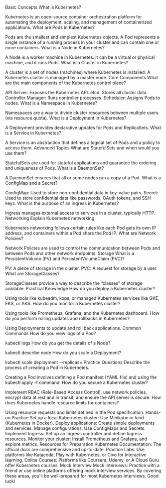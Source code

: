 Basic Concepts
What is Kubernetes?

Kubernetes is an open-source container orchestration platform for automating the deployment, scaling, and management of containerized applications.
What are Pods in Kubernetes?

Pods are the smallest and simplest Kubernetes objects. A Pod represents a single instance of a running process in your cluster and can contain one or more containers.
What is a Node in Kubernetes?

A Node is a worker machine in Kubernetes. It can be a virtual or physical machine, and it runs Pods.
What is a Cluster in Kubernetes?

A cluster is a set of nodes (machines) where Kubernetes is installed. A Kubernetes cluster is managed by a master node.
Core Components
What are the main components of the Kubernetes control plane?

API Server: Exposes the Kubernetes API.
etcd: Stores all cluster data.
Controller Manager: Runs controller processes.
Scheduler: Assigns Pods to nodes.
What is a Namespace in Kubernetes?

Namespaces are a way to divide cluster resources between multiple users (via resource quota).
What is a Deployment in Kubernetes?

A Deployment provides declarative updates for Pods and ReplicaSets.
What is a Service in Kubernetes?

A Service is an abstraction that defines a logical set of Pods and a policy to access them.
Advanced Topics
What are StatefulSets and when would you use them?

StatefulSets are used for stateful applications and guarantee the ordering and uniqueness of Pods.
What is a DaemonSet?

A DaemonSet ensures that all or some nodes run a copy of a Pod.
What is a ConfigMap and a Secret?

ConfigMap: Used to store non-confidential data in key-value pairs.
Secret: Used to store confidential data like passwords, OAuth tokens, and SSH keys.
What is the purpose of an Ingress in Kubernetes?

Ingress manages external access to services in a cluster, typically HTTP.
Networking
Explain Kubernetes networking.

Kubernetes networking follows certain rules like each Pod gets its own IP address, and containers within a Pod share the Pod IP.
What are Network Policies?

Network Policies are used to control the communication between Pods and between Pods and other network endpoints.
Storage
What is a PersistentVolume (PV) and PersistentVolumeClaim (PVC)?

PV: A piece of storage in the cluster.
PVC: A request for storage by a user.
What are StorageClasses?

StorageClasses provide a way to describe the “classes” of storage available.
Practical Knowledge
How do you deploy a Kubernetes cluster?

Using tools like kubeadm, kops, or managed Kubernetes services like GKE, EKS, or AKS.
How do you monitor a Kubernetes cluster?

Using tools like Prometheus, Grafana, and the Kubernetes dashboard.
How do you perform rolling updates and rollbacks in Kubernetes?

Using Deployments to update and roll back applications.
Common Commands
How do you view logs of a Pod?

kubectl logs <pod-name>
How do you get the details of a Node?

kubectl describe node <node-name>
How do you scale a Deployment?

kubectl scale deployment <deployment-name> --replicas=<number>
Practice Questions
Describe the process of creating a Pod in Kubernetes.

Creating a Pod involves defining a Pod manifest (YAML file) and using the kubectl apply -f <file> command.
How do you secure a Kubernetes cluster?

Implement RBAC (Role-Based Access Control), use network policies, encrypt data at rest and in transit, and ensure the API server is secure.
How does Kubernetes handle resource limits for containers?

Using resource requests and limits defined in the Pod specification.
Hands-on Practice
Set up a local Kubernetes cluster: Use Minikube or kind (Kubernetes in Docker).
Deploy applications: Create simple deployments and services.
Manage configurations: Use ConfigMaps and Secrets.
Implement Ingress: Set up an Ingress controller and define Ingress resources.
Monitor your cluster: Install Prometheus and Grafana, and explore metrics.
Resources for Preparation
Kubernetes Documentation: The official docs are comprehensive and up-to-date.
Practice Labs: Use platforms like Katacoda, Play with Kubernetes, or Civo for interactive learning.
Online Courses: Platforms like Coursera, Udemy, or A Cloud Guru offer Kubernetes courses.
Mock Interview
Mock interviews: Practice with a friend or use online platforms offering mock interview services.
By covering these areas, you'll be well-prepared for most Kubernetes interviews. Good luck!





